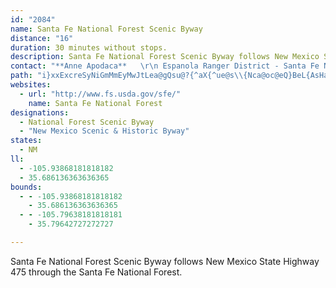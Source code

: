 ```yaml
---
id: "2084"
name: Santa Fe National Forest Scenic Byway
distance: "16"
duration: 30 minutes without stops.
description: Santa Fe National Forest Scenic Byway follows New Mexico State Highway 475 through the Santa Fe National Forest.
contact: "**Anne Apodaca**   \r\n Espanola Ranger District - Santa Fe National Forest   \r\n 505-753-7331   \r\n [Send E-mail](mailto:aapodaca@fs.fed.us)  "
path: "i}xxExcreSyNiGmMmEyMwJtLea@gQsu@?{^aX{^ue@s\\{Nca@oc@eQ}BeL{AsHaXwU}g@rLuLyEpCmSkJuu@hA{^iAq\\{E_OpCo\\zEwe@aHaq@nCmc@iZiZ_aAuLs\\cHqCsL}NqCxEgQwUiJgQkJmS??mJ}NyEiAiZbHeQ?mJ_XfAaX{NyEjJaXqCkJ`H{EeQaq@eQ}NdQwUiZwUmJkJ{NfZiZ"
websites:
  - url: "http://www.fs.usda.gov/sfe/"
    name: Santa Fe National Forest
designations:
  - National Forest Scenic Byway
  - "New Mexico Scenic & Historic Byway"
states:
  - NM
ll:
  - -105.93868181818182
  - 35.686136363636365
bounds:
  - - -105.93868181818182
    - 35.686136363636365
  - - -105.79638181818181
    - 35.79642727272727

---
```


Santa Fe National Forest Scenic Byway follows New Mexico State Highway 475 through the Santa Fe National Forest.
